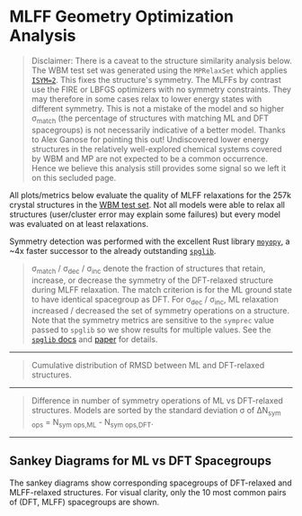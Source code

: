 # MLFF Geometry Optimization Analysis

> Disclaimer: There is a caveat to the structure similarity analysis below. The WBM test set was generated using the `MPRelaxSet` which applies [`ISYM=2`](https://vasp.at/wiki/index.php/ISIF). This fixes the structure's symmetry. The MLFFs by contrast use the FIRE or LBFGS optimizers with no symmetry constraints. They may therefore in some cases relax to lower energy states with different symmetry. This is not a mistake of the model and so higher σ<sub>match</sub> (the percentage of structures with matching ML and DFT spacegroups) is not necessarily indicative of a better model. Thanks to Alex Ganose for pointing this out! Undiscovered lower energy structures in the relatively well-explored chemical systems covered by WBM and MP are not expected to be a common occurrence. Hence we believe this analysis still provides some signal so we left it on this secluded page.

All plots/metrics below evaluate the quality of MLFF relaxations for the 257k crystal structures in the [WBM test set](https://nature.com/articles/s41524-020-00481-6). Not all models were able to relax all structures (user/cluster error may explain some failures) but every model was evaluated on at least <slot name="min-relaxed-structures"/> relaxations.

Symmetry detection was performed with the excellent Rust library [`moyopy`](https://github.com/janosh/moyopy), a ~4x faster successor to the already outstanding [`spglib`](https://spglib.readthedocs.io).

<slot name="geo-opt-metrics-table"/>

> σ<sub>match</sub> / σ<sub>dec</sub> / σ<sub>inc</sub> denote the fraction of structures that retain, increase, or decrease the symmetry of the DFT-relaxed structure during MLFF relaxation. The match criterion is for the ML ground state to have identical spacegroup as DFT. For σ<sub>dec</sub> / σ<sub>inc</sub>, ML relaxation increased / decreased the set of symmetry operations on a structure. Note that the symmetry metrics are sensitive to the `symprec` value passed to `spglib` so we show results for multiple values. See the [`spglib` docs](https://spglib.readthedocs.io/en/latest/variable.html#symprec) and [paper](https://arxiv.org/html/1808.01590v2) for details.

<hr />

<slot name="struct-rmsd-cdf-models"/>

> Cumulative distribution of RMSD between ML and DFT-relaxed structures.

<hr />

<slot name="sym-ops-diff-bar"/>

> Difference in number of symmetry operations of ML vs DFT-relaxed structures. Models are sorted by the standard deviation σ of ΔN<sub>sym ops</sub> = N<sub >sym ops,ML</sub> - N<sub>sym ops,DFT</sub>.

---

## Sankey Diagrams for ML vs DFT Spacegroups

The sankey diagrams show corresponding spacegroups of DFT-relaxed and MLFF-relaxed structures. For visual clarity, only the 10 most common pairs of (DFT, MLFF) spacegroups are shown.
